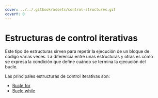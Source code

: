 ```yaml
---
cover: ../../.gitbook/assets/control-structures.gif
coverY: 0
---
```


# Estructuras de control iterativas

Este tipo de estructuras sirven para repetir la ejecución de un bloque de código varias veces. La diferencia entre unas estructuras y otras es cómo se expresa la condición que define cuándo se termina la ejecución del bucle.

Las principales estructuras de control iterativas son:

* [Bucle for](bucle-for.md)
* [Bucle while](bucle-while.md)
